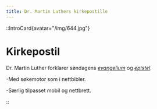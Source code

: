 ```yaml
---
title: Dr. Martin Luthers kirkepostille
---
```


::IntroCard{avatar="/img/644.jpg"}

# Kirkepostil

Dr. Martin Luther forklarer søndagens [_evangelium_](list?category=Alle&tags=Evangelium&series=Alle ) og [_epistel_](list?category=Alle&tags=Epistel&series=Alle ).  

-Med søkemotor som i nettbibler.  

-Særlig tilpasset mobil og nettbrett.

::